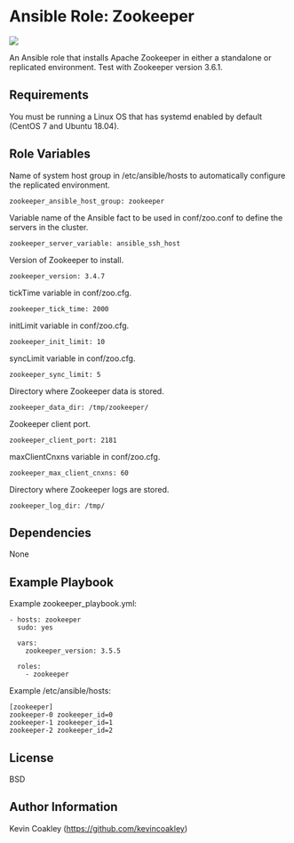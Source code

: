 Ansible Role: Zookeeper
=========

![](https://github.com/kevincoakley/ansible-role-zookeeper/workflows/Molecule%20Test/badge.svg)

An Ansible role that installs Apache Zookeeper in either a standalone or replicated environment. Test with Zookeeper version 3.6.1.

Requirements
------------

You must be running a Linux OS that has systemd enabled by default (CentOS 7 and Ubuntu 18.04).

Role Variables
--------------

Name of system host group in /etc/ansible/hosts to automatically configure the replicated environment.

	zookeeper_ansible_host_group: zookeeper

Variable name of the Ansible fact to be used in conf/zoo.conf to define the servers in the cluster.

    zookeeper_server_variable: ansible_ssh_host

Version of Zookeeper to install.

	zookeeper_version: 3.4.7

tickTime variable in conf/zoo.cfg.

	zookeeper_tick_time: 2000

initLimit variable in conf/zoo.cfg.

	zookeeper_init_limit: 10

syncLimit variable in conf/zoo.cfg.

	zookeeper_sync_limit: 5

Directory where Zookeeper data is stored.

	zookeeper_data_dir: /tmp/zookeeper/

Zookeeper client port.

	zookeeper_client_port: 2181

maxClientCnxns variable in conf/zoo.cfg.

	zookeeper_max_client_cnxns: 60

Directory where Zookeeper logs are stored.

	zookeeper_log_dir: /tmp/


Dependencies
------------

None

Example Playbook
----------------

Example zookeeper_playbook.yml:

	- hosts: zookeeper
  	  sudo: yes

	  vars:
	    zookeeper_version: 3.5.5

	  roles:
	    - zookeeper


Example /etc/ansible/hosts:

	[zookeeper]
	zookeeper-0 zookeeper_id=0
	zookeeper-1 zookeeper_id=1
	zookeeper-2 zookeeper_id=2


License
-------

BSD

Author Information
------------------

Kevin Coakley (https://github.com/kevincoakley)
